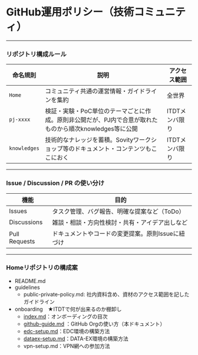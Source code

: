 # GitHub運用ポリシー（技術コミュニティ）

---

### リポジトリ構成ルール

| 命名規則 | 説明 | アクセス範囲 |
| --- | --- | --- |
| `Home` | コミュニティ共通の運営情報・ガイドラインを集約 | 全世界 |
| `pj-xxxx` | 検証・実験・PoC単位のテーマごとに作成。原則非公開だが、PJ内で合意が取れたものから順次knowledges等に公開 | ITDTメンバ限り |
| `knowledges`  | 技術的なナレッジを蓄積。Sovityワークショップ等のドキュメント・コンテンツもここにおく | ITDTメンバ限り |

---

### Issue / Discussion / PR の使い分け

| 機能 | 目的 |
| --- | --- |
| Issues | タスク管理、バグ報告、明確な提案など（ToDo） |
| Discussions | 雑談・相談・方向性検討・共有・アイデア出しなど |
| Pull Requests | ドキュメントやコードの変更提案。原則Issueに紐づけ |

---

### Homeリポジトリの構成案

- README.md
- guidelines
    - public-private-policy.md: 社内資料含め、資材のアクセス範囲を記したガイドライン
- onboarding　★ITDTで何が出来るのか棚卸し
    - [index.md]()：オンボーディングの目次
    - [github-guide.md]() ：GitHub Orgの使い方（本ドキュメント）
    - [edc-setup.md]()：EDC環境の構築方法
    - [dataex-setup.md]()：DATA-EX環境の構築方法
    - vpn-setup.md：VPN網への参加方法
